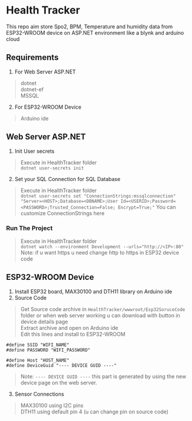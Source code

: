 # Health Tracker
This repo aim store Spo2, BPM, Temperature and humidity data from ESP32-WROOM device on ASP.NET environment like a blynk and arduino cloud  
  
## Requirements  
1. For Web Server ASP.NET  
  >dotnet   
  >dotnet-ef  
  >MSSQL  
2. For ESP32-WROOM Device
  >Arduino ide

## Web Server ASP.NET  
1. Init User secrets 
  >Execute in HealthTracker folder  
  >`dotnet user-secrets init`
2. Set your SQL Connection for SQL Database  
  >Execute in HealthTracker folder  
  >`dotnet user-secrets set "ConnectionStrings:mssqlconnection" "Server=<HOST>;Database=<DBNAME>;User Id=<USERID>;Password=<PASSWORD>;Trusted_Connection=False; Encrypt=True;"`
  >You can customize ConnectionStrings here
  
### Run The Project
  >Execute in HealthTracker folder  
  >`dotnet watch --environment Development --urls="http://<IP>:80"`  
  >Note: if u want https u need change http to https in ESP32 device code 

## ESP32-WROOM Device
1. Install ESP32 board, MAX30100 and DTH11 library on Arduino ide
2. Source Code
  >Get Source code archive in `HealthTracker/wwwroot/Esp32SoruceCode` folder or when web server working u can download with button in device details page  
  >Extract archive and open on Arduino ide  
  >Edit this lines and install to ESP32-WROOM
```
#define SSID "WIFI_NAME"  
#define PASSWORD "WIFI_PASSWORD"  

#define Host "HOST_NAME"  
#define DeviceGuid "---- DEVICE GUID ----"
```
  >Note: `---- DEVICE GUID ----` this part is generated by using the new device page on the web server.  
3. Sensor Connections  
  >MAX30100 using I2C pins  
  >DTH11 using default pin 4 (u can change pin on source code)  
